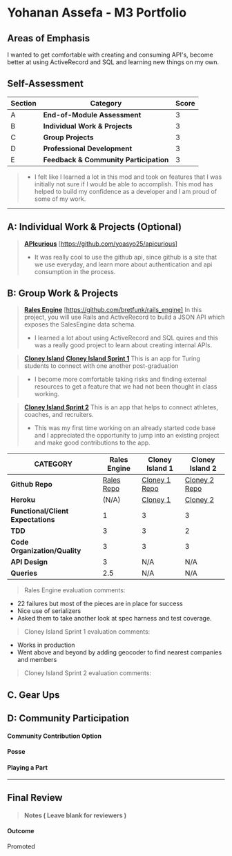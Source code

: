 # Yohanan Assefa - M3 Portfolio

## Areas of Emphasis

I wanted to get comfortable with creating and consuming API's, become better at using ActiveRecord and SQL and learning new things on my own.

## Self-Assessment

| Section | Category | Score |
| --- | ----- | --- |
| A | **End-of-Module Assessment** | 3 |
| B | **Individual Work & Projects** | 3 |
| C | **Group Projects** | 3 |
| D | **Professional Development** | 3 |
| E | **Feedback & Community Participation** | 3 |

>* I felt like I learned a lot in this mod and took on features that I was initially not sure if I would be able to accomplish. This mod has helped to build my confidence as a developer and I am proud of some of my work.

-----------------------

## A: Individual Work & Projects (Optional)

> **[APIcurious](http://backend.turing.io/module3/projects/apicurious)**
[https://github.com/yoasyo25/apicurious]
>* It was really cool to use the github api, since github is a site that we use everyday, and learn more about authentication and api consumption in the process.


## B: Group Work & Projects

> **[Rales Engine](http://backend.turing.io/module3/projects/rails_engine)**
[https://github.com/bretfunk/rails_engine]
In this project, you will use Rails and ActiveRecord to build a JSON API which exposes the SalesEngine data schema.
>
>*  I learned a lot about using ActiveRecord and SQL quires and this was a really good project to learn about creating internal APIs.

> **[Cloney Island](http://backend.turing.io/module3/projects/cloney_island/cloney_island)**
> **[Cloney Island Sprint 1](https://github.com/samanthagongora/turing_professionals)**
This is an app for Turing students to connect with one another post-graduation

>* I become more comfortable taking risks and finding external resources to get a feature that we had not been thought in class working.

> **[Cloney Island Sprint 2](https://github.com/mdevoe12/youth_sports)**
This is an app that helps to connect athletes, coaches, and recruiters.
>* This was my first time working on an already started code base and I appreciated the opportunity to jump into an existing project and make good contributions to the app.

| CATEGORY | Rales Engine | Cloney Island 1 | Cloney Island 2 |
| --- | --- | --- | --- |
| **Github Repo** | [Rales Repo](https://github.com/bretfunk/rails_engine) | [Cloney 1 Repo](https://github.com/samanthagongora/turing_professionals) | [Cloney 2 Repo](https://github.com/mdevoe12/youth_sports) |
| **Heroku** | (N/A) | [Cloney 1](https://turing-professionals.herokuapp.com/) | [Cloney 2](https://recruit-me-80202.herokuapp.com/) |
| **Functional/Client Expectations** | 1 | 3 | 3 |
| **TDD** | 3 | 3 | 2 |
| **Code Organization/Quality** | 3 | 3 | 3 |
| **API Design** | 3 | N/A | N/A |
| **Queries** | 2.5 | N/A | N/A |

> Rales Engine evaluation comments:
* 22 failures but most of the pieces are in place for success
* Nice use of serializers
* Asked them to take another look at spec harness and test coverage.

> Cloney Island Sprint 1 evaluation comments:
* Works in production
* Went above and beyond by adding geocoder to find nearest companies and members

> Cloney Island Sprint 2 evaluation comments:


## C. **Gear Ups**


## D: Community Participation

#### **Community Contribution Option**


#### **Posse**


#### **Playing a Part**


------------------

## Final Review

> #### Notes ( Leave blank for reviewers )

#### Outcome

Promoted
